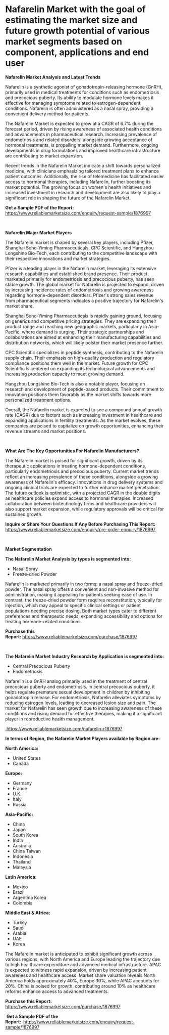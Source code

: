 <p><h1>Nafarelin Market with the goal of estimating the market size and future growth potential of various market segments based on component, applications and end user</h1></p><p><strong>Nafarelin Market Analysis and Latest Trends</strong></p>
<p><p>Nafarelin is a synthetic agonist of gonadotropin-releasing hormone (GnRH), primarily used in medical treatments for conditions such as endometriosis and precocious puberty. Its ability to modulate hormone levels makes it effective for managing symptoms related to estrogen-dependent conditions. Nafarelin is often administered as a nasal spray, providing a convenient delivery method for patients.</p><p>The Nafarelin Market is expected to grow at a CAGR of 6.7% during the forecast period, driven by rising awareness of associated health conditions and advancements in pharmaceutical research. Increasing prevalence of endometriosis and related disorders, alongside growing acceptance of hormonal treatments, is propelling market demand. Furthermore, ongoing developments in drug formulations and improved healthcare infrastructure are contributing to market expansion.</p><p>Recent trends in the Nafarelin Market indicate a shift towards personalized medicine, with clinicians emphasizing tailored treatment plans to enhance patient outcomes. Additionally, the rise of telemedicine has facilitated easier access to hormonal therapies, including Nafarelin, further boosting its market potential. The growing focus on women's health initiatives and increased investment in research and development are also likely to play a significant role in shaping the future of the Nafarelin Market.</p></p>
<p><strong>Get a Sample PDF of the Report:&nbsp;</strong> <a href="https://www.reliablemarketsize.com/enquiry/request-sample/1876997?utm_campaign=3272&utm_medium=2&utm_source=Github&utm_content=ia&utm_term=19042025&utm_id=nafarelin">https://www.reliablemarketsize.com/enquiry/request-sample/1876997</a></p>
<p>&nbsp;</p>
<p><strong>Nafarelin Major Market Players</strong></p>
<p><p>The Nafarelin market is shaped by several key players, including Pfizer, Shanghai Soho-Yiming Pharmaceuticals, CPC Scientific, and Hangzhou Longshine Bio-Tech, each contributing to the competitive landscape with their respective innovations and market strategies.</p><p>Pfizer is a leading player in the Nafarelin market, leveraging its extensive research capabilities and established brand presence. Their product, marketed primarily for endometriosis and precocious puberty, has seen stable growth. The global market for Nafarelin is projected to expand, driven by increasing incidence rates of endometriosis and growing awareness regarding hormone-dependent disorders. Pfizer's strong sales revenue from pharmaceutical segments indicates a positive trajectory for Nafarelin's market share.</p><p>Shanghai Soho-Yiming Pharmaceuticals is rapidly gaining ground, focusing on generics and competitive pricing strategies. They are expanding their product range and reaching new geographic markets, particularly in Asia-Pacific, where demand is surging. Their strategic partnerships and collaborations are aimed at enhancing their manufacturing capabilities and distribution networks, which will likely bolster their market presence further.</p><p>CPC Scientific specializes in peptide synthesis, contributing to the Nafarelin supply chain. Their emphasis on high-quality production and regulatory compliance positions them well in the market. Future growth for CPC Scientific is centered on expanding its technological advancements and increasing production capacity to meet growing demand.</p><p>Hangzhou Longshine Bio-Tech is also a notable player, focusing on research and development of peptide-based products. Their commitment to innovation positions them favorably as the market shifts towards more personalized treatment options.</p><p>Overall, the Nafarelin market is expected to see a compound annual growth rate (CAGR) due to factors such as increasing investment in healthcare and expanding applications in fertility treatments. As the market evolves, these companies are poised to capitalize on growth opportunities, enhancing their revenue streams and market positions.</p></p>
<p>&nbsp;</p>
<p><strong>What Are The Key Opportunities For Nafarelin Manufacturers?</strong></p>
<p><p>The Nafarelin market is poised for significant growth, driven by its therapeutic applications in treating hormone-dependent conditions, particularly endometriosis and precocious puberty. Current market trends reflect an increasing prevalence of these conditions, alongside a growing awareness of Nafarelin's efficacy. Innovations in drug delivery systems and ongoing clinical trials are expected to further enhance market penetration. The future outlook is optimistic, with a projected CAGR in the double digits as healthcare policies expand access to hormonal therapies. Increased collaboration between biotechnology firms and healthcare providers will also support market expansion, while regulatory approvals will be critical for sustained growth.</p></p>
<p><strong>Inquire or Share Your Questions If Any Before Purchasing This Report:</strong> <a href="https://www.reliablemarketsize.com/enquiry/pre-order-enquiry/1876997?utm_campaign=3272&utm_medium=2&utm_source=Github&utm_content=ia&utm_term=19042025&utm_id=nafarelin">https://www.reliablemarketsize.com/enquiry/pre-order-enquiry/1876997</a></p>
<p>&nbsp;</p>
<p><strong>Market Segmentation</strong></p>
<p><strong>The Nafarelin Market Analysis by types is segmented into:</strong></p>
<p><ul><li>Nasal Spray</li><li>Freeze-dried Powder</li></ul></p>
<p><p>Nafarelin is marketed primarily in two forms: a nasal spray and freeze-dried powder. The nasal spray offers a convenient and non-invasive method for administration, making it appealing for patients seeking ease of use. In contrast, the freeze-dried powder form requires reconstitution, typically for injection, which may appeal to specific clinical settings or patient populations needing precise dosing. Both market types cater to different preferences and therapeutic needs, expanding accessibility and options for treating hormone-related conditions.</p></p>
<p><strong>Purchase this Report:&nbsp;</strong><a href="https://www.reliablemarketsize.com/purchase/1876997?utm_campaign=3272&utm_medium=2&utm_source=Github&utm_content=ia&utm_term=19042025&utm_id=nafarelin">https://www.reliablemarketsize.com/purchase/1876997</a></p>
<p>&nbsp;</p>
<p><strong>The Nafarelin Market Industry Research by Application is segmented into:</strong></p>
<p><ul><li>Central Precocious Puberty</li><li>Endometriosis</li></ul></p>
<p><p>Nafarelin is a GnRH analog primarily used in the treatment of central precocious puberty and endometriosis. In central precocious puberty, it helps regulate premature sexual development in children by inhibiting gonadotropin release. For endometriosis, Nafarelin alleviates symptoms by reducing estrogen levels, leading to decreased lesion size and pain. The market for Nafarelin has seen growth due to increasing awareness of these conditions and rising demand for effective therapies, making it a significant player in reproductive health management.</p></p>
<p><a href="https://www.reliablemarketsize.com/nafarelin-r1876997?utm_campaign=3272&utm_medium=2&utm_source=Github&utm_content=ia&utm_term=19042025&utm_id=nafarelin">&nbsp;https://www.reliablemarketsize.com/nafarelin-r1876997</a></p>
<p><strong>In terms of Region, the Nafarelin Market Players available by Region are:</strong></p>
<p>
    <p> <strong> North America: </strong>
        <ul>
            <li>United States</li>
            <li>Canada</li>
        </ul>
        </p> 
    <p> <strong> Europe: </strong>
        <ul>
            <li>Germany</li>
            <li>France</li>
            <li>U.K.</li>
            <li>Italy</li>
            <li>Russia</li>
        </ul>
        </p> 
    <p> <strong> Asia-Pacific: </strong>
        <ul>
            <li>China</li>
            <li>Japan</li>
            <li>South Korea</li>
            <li>India</li>
            <li>Australia</li>
            <li>China Taiwan</li>
            <li>Indonesia</li>
            <li>Thailand</li>
            <li>Malaysia</li>
        </ul>
        </p> 
    <p> <strong> Latin America: </strong>
        <ul>
            <li>Mexico</li>
            <li>Brazil</li>
            <li>Argentina Korea</li>
            <li>Colombia</li>
        </ul>
        </p> 
    <p> <strong> Middle East & Africa: </strong>
        <ul>
            <li>Turkey</li>
            <li>Saudi</li>
            <li>Arabia</li>
            <li>UAE</li>
            <li>Korea</li>
        </ul>
    </p>
    </p>
<p><p>The Nafarelin market is anticipated to exhibit significant growth across various regions, with North America and Europe leading the trajectory due to high healthcare expenditure and advanced medical infrastructure. APAC is expected to witness rapid expansion, driven by increasing patient awareness and healthcare access. Market share valuation reveals North America holds approximately 40%, Europe 30%, while APAC accounts for 20%. China is poised for growth, contributing around 10% as healthcare reforms enhance access to advanced treatments.</p></p>
<p><strong>Purchase this Report: </strong><a href="https://www.reliablemarketsize.com/purchase/1876997?utm_campaign=3272&utm_medium=2&utm_source=Github&utm_content=ia&utm_term=19042025&utm_id=nafarelin">https://www.reliablemarketsize.com/purchase/1876997</a></p>
<p>&nbsp;<strong>Get a Sample PDF of the Report:&nbsp;&nbsp;</strong><a href="https://www.reliablemarketsize.com/enquiry/request-sample/1876997?utm_campaign=3272&utm_medium=2&utm_source=Github&utm_content=ia&utm_term=19042025&utm_id=nafarelin">https://www.reliablemarketsize.com/enquiry/request-sample/1876997</a></p>
<p><strong></strong></p>
<p><p></p><p></p><p></p></p>